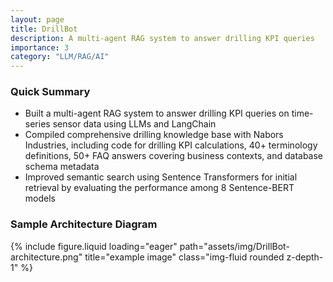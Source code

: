 ```yaml
---
layout: page
title: DrillBot
description: A multi-agent RAG system to answer drilling KPI queries
importance: 3
category: "LLM/RAG/AI"
---
```


### Quick Summary

- Built a multi-agent RAG system to answer drilling KPI queries on time-series sensor data using LLMs and LangChain
- Compiled comprehensive drilling knowledge base with Nabors Industries, including code for drilling KPI calculations, 40+ terminology definitions, 50+ FAQ answers covering business contexts, and database schema metadata
- Improved semantic search using Sentence Transformers for initial retrieval by evaluating the performance among 8 Sentence-BERT models

### Sample Architecture Diagram

{% include figure.liquid loading="eager" path="assets/img/DrillBot-architecture.png" title="example image" class="img-fluid rounded z-depth-1" %}
